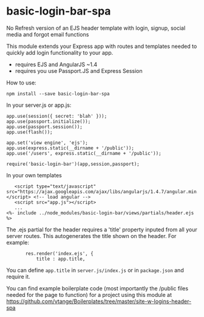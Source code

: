 # basic-login-bar-spa

No Refresh version of an EJS header template with login, signup, social media and forgot email functions

This module extends your Express app with routes and templates needed to quickly add login functionality to your app.

 - requires EJS and AngularJS ~1.4
 - requires you use Passport.JS and Express Session
 
 How to use:
 
 ```
 npm install --save basic-login-bar-spa
 ```
 In your server.js or app.js:
 ```
app.use(session({ secret: 'blah' }));
app.use(passport.initialize());
app.use(passport.session());
app.use(flash());

app.set('view engine', 'ejs'); 
app.use(express.static(__dirname + '/public'));
app.use('/users', express.static(__dirname + '/public'));

require('basic-login-bar')(app,session,passport);
 ```
 In your own templates
 ```
 	<script type="text/javascript" src="https://ajax.googleapis.com/ajax/libs/angularjs/1.4.7/angular.min.js"></script> <!-- load angular -->
	<script src="app.js"></script>
	...
<%- include ../node_modules/basic-login-bar/views/partials/header.ejs %>
 ```
  
 The .ejs partial for the header requires a 'title' property inputed from all your server routes. This autogenerates the title shown on the header. For example:
 
 ```
 		res.render('index.ejs', {
			title : app.title,
 ```
 You can define ```app.title``` in ```server.js/index.js``` or in ```package.json``` and require it.
 
 
 You can find example boilerplate code (most importantly the /public files needed for the page to function) for a project using this module at 
 https://github.com/vtange/Boilerplates/tree/master/site-w-logins-header-spa
